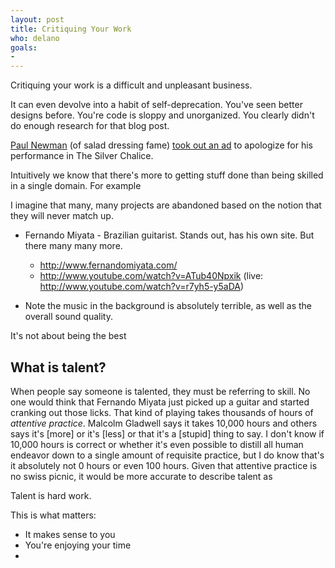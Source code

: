```yaml
---
layout: post
title: Critiquing Your Work
who: delano
goals:
- 
---
```


Critiquing your work is a difficult and unpleasant business. 

It can even devolve into a habit of self-deprecation. You've seen better designs before. You're code is sloppy and unorganized. You clearly didn't do enough research for that blog post. 

[Paul Newman](http://en.wikipedia.org/wiki/Paul_Newman) (of salad dressing fame) <a href="http://en.wikipedia.org/wiki/The_Silver_Chalice_(film)#Newman.27s_view_on_the_movie" title="The Silver Chalice">took out an ad</a> to apologize for his performance in The Silver Chalice. 

Intuitively we know that there's more to getting stuff done than being skilled in a single domain. For example


I imagine that many, many projects are abandoned based on the notion that they will never match up. 


* Fernando Miyata - Brazilian guitarist. Stands out, has his own site. But there many many more. 
    * http://www.fernandomiyata.com/
    * http://www.youtube.com/watch?v=ATub40Npxik (live: http://www.youtube.com/watch?v=r7yh5-y5aDA)

* Note the music in the background is absolutely terrible, as well as the overall sound quality. 

It's not about being the best


## What is talent? ##

When people say someone is talented, they must be referring to skill. No one would think that Fernando Miyata just picked up a guitar and started cranking out those licks. That kind of playing takes thousands of hours of *attentive practice*. Malcolm Gladwell says it takes 10,000 hours and others says it's [more] or it's [less] or that it's a [stupid] thing to say. I don't know if 10,000 hours is correct or whether it's even possible to distill all human endeavor down to a single amount of requisite practice, but I do know that's it absolutely not 0 hours or even 100 hours. Given that attentive practice is no swiss picnic, it would be more accurate to describe talent as 



Talent is hard work. 


This is what matters:

* It makes sense to you
* You're enjoying your time
* 




<object width="200" height="165" class="graphic"><param name="movie" value="http://www.youtube.com/v/r7yh5-y5aDA&amp;hl=en&amp;fs=1&amp;color1=0x3a3a3a&amp;color2=0x999999"></param><param name="allowFullScreen" value="true"></param><param name="allowscriptaccess" value="always"></param><embed src="http://www.youtube.com/v/r7yh5-y5aDA&amp;hl=en&amp;fs=1&amp;color1=0x3a3a3a&amp;color2=0x999999" type="application/x-shockwave-flash" allowscriptaccess="always" allowfullscreen="true" width="200" height="165"></embed></object>



